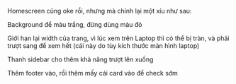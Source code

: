 Homescreen cũng oke rồi, nhưng mà chỉnh lại một xíu như sau:

  Background để màu trắng, đừng dùng màu đỏ

  Giới hạn lại width của trang, vì lúc xem trên Laptop thì có thể bị tràn, và phải trượt sang để xem hết (cái này do tùy kích thước màn hình laptop)

  Thanh sidebar cho thêm khả năng trượt lên xuống

Thêm footer vào, rồi thêm mấy cái card vào để check sớm

